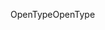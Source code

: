 <span data-ttu-id="6730e-101">OpenType</span><span class="sxs-lookup"><span data-stu-id="6730e-101">OpenType</span></span>